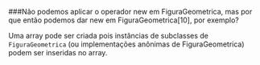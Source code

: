 ###Não podemos aplicar o operador new em FiguraGeometrica, mas por que então podemos dar new em FiguraGeometrica[10], por exemplo?

Uma array pode ser criada pois instâncias de subclasses de `FiguraGeometrica`
(ou implementações anônimas de FiguraGeometrica) podem ser inseridas no array.